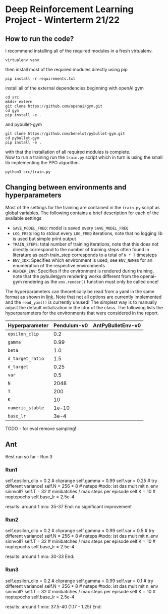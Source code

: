 # Deep Reinforcement Learning Project - Winterterm 21/22

## How to run the code?
I recommend installing all of the required modules in a fresh virtualenv.
```
virtualenv venv
```
then install most of the required modules directly using pip
```
pip install -r requirements.txt
```
install all of the external dependencies beginning with openAI gym
```
cd src
mkdir extern
git clone https://github.com/openai/gym.git
cd gym
pip install -e .
```
and pybullet-gym
```
git clone https://github.com/benelot/pybullet-gym.git
cd pybullet-gym
pip install -e .
```
with that the installation of all required modules is complete.  
Now to run a training run the `train.py` script which in turn is using the small lib implementing the PPO algorithm.
```
python3 src/train.py
```

## Changing between environments and hyperparameters
Most of the settings for the training are contained in the `train.py` script as global variables.
The following contains a brief description for each of the available settings
* `SAVE_MODEL_FREQ`: model is saved every `SAVE_MODEL_FREQ`
* `LOG_FREQ`: log to stdout every `LOG_FREQ` iterations, note that no logging lib is used but simple print output
* `TRAIN_STEPS`: total number of training iterations, note that this does not directly correspond to the number of training steps
often found in literature as each train_step corresponds to a total of `N * T` timesteps
* `ENV_IDX`: Specifies which environment is used, see `ENV_NAMES` for an enumeration of the respective environments 
* `RENDER_ENV`: Specifies if the environment is rendered during training, note that the pybulletgym rendering works different from 
the openai-gym rendering as the `env.render()` function must only be called once!
  
The hyperparameters can theoretically be read from a yaml in the same format as shown in [link](https://github.com/araffin/rl-baselines-zoo/blob/master/hyperparams/ppo2.yml).
Note that not all options are currently implemented and the `read_yaml()` is currently unused!
The simplest way is to manually adjust the default initialization in the ctor of the class.
The following lists the hyperparameters for the environments that were considered in the report.

| Hyperparameter   | Pendulum-v0             | AntPyBulletEnv-v0    
|---------|----------------------|--------------|
| `epsilon_clip` |  0.2      |     |
| `gamma` | 0.99 | |
| `beta` | 1.0 | |
| `d_target_ratio` | 1.5 | |
| `d_target` | 0.25 | |
| `var` | 0.5 | |
| `N` | 2048 | |
| `T` | 200 | |
| `K` | 10 | |
| `numeric_stable` | 1e-10 | |
| `base_lr` | 3e-4 | |



TODO - for eval remove sampling!

## Ant

Best run so far - Run 3

### Run1
self.epsilon_clip = 0.2  # cliprange
self.gamma = 0.99
self.var = 0.25  # try different variance!
self.N = 256 * 8  # nsteps #todo: ist das mult mit n_env sinnvoll?
self.T = 32   # minibatches / max steps per episode
self.K = 10  # noptepochs
self.base_lr = 2.5e-4

results:
around 1 mio: 35-37
End: no significant improvement

### Run2
self.epsilon_clip = 0.2  # cliprange
self.gamma = 0.99
self.var = 0.5  # try different variance!
self.N = 256 * 8  # nsteps #todo: ist das mult mit n_env sinnvoll?
self.T = 32   # minibatches / max steps per episode
self.K = 10  # noptepochs
self.base_lr = 2.5e-4

results:
around 1 mio: 30-33 
End:

### Run3
self.epsilon_clip = 0.2  # cliprange
self.gamma = 0.99
self.var = 0.1  # try different variance!
self.N = 256 * 8  # nsteps #todo: ist das mult mit n_env sinnvoll?
self.T = 32   # minibatches / max steps per episode
self.K = 10  # noptepochs
self.base_lr = 2.5e-4

results:
around 1 mio: 37.5-40 (1.17 - 1.25)
End:


